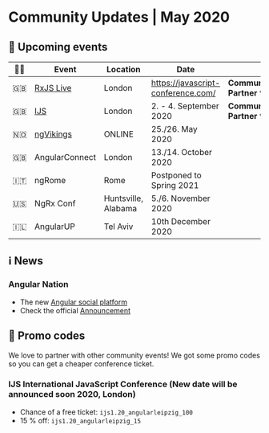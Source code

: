 # Community Updates | May 2020

## 📅 Upcoming events

| 🏳️‍🌈 | Event | Location | Date | |
|------|------|-----|------|-----|
| 🇬🇧 | [RxJS Live](https://www.rxjs.live/) | London | https://javascript-conference.com/| **Community Partner ❤️** |
| 🇬🇧 | [IJS](https://javascript-conference.com/) | London | 2. - 4. September 2020 | **Community Partner ❤️** |
| 🇳🇴 | [ngVikings](https://ngvikings.org/) | ONLINE | 25./26. May 2020
| 🇬🇧 | AngularConnect | London | 13./14. October 2020 | |
| 🇮🇹 | ngRome | Rome | Postponed to Spring 2021 | |
| 🇺🇸 | NgRx Conf | Huntsville, Alabama | 5./6. November 2020 | |
| 🇮🇱 | AngularUP | Tel Aviv | 10th December 2020 | |


## ℹ️ News

### Angular Nation

 - The new [Angular social platform](https://www.angularnation.net/)
 - Check the official [Announcement](https://twitter.com/bonnster75/status/1258332647090278400)

## 💸 Promo codes

We love to partner with other community events! We got some promo codes so you can get a cheaper conference ticket.

### IJS International JavaScript Conference (New date will be announced soon 2020, London)

* Chance of a free ticket: `ijs1.20_angularleipzig_100`
* 15 % off: `ijs1.20_angularleipzig_15`

